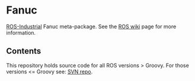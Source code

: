 # Fanuc

[ROS-Industrial][] Fanuc meta-package. See the [ROS wiki][] page for more 
information.

## Contents

This repository holds source code for all ROS versions > Groovy. For those 
versions <= Groovy see: [SVN repo][].

[ROS-Industrial]: http://www.ros.org/wiki/Industrial
[ROS wiki]: http://ros.org/wiki/fanuc
[SVN repo]: https://code.google.com/p/swri-ros-pkg/source/browse
